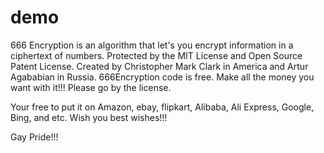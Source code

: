 # demo
666 Encryption is an algorithm that let's you encrypt information in a ciphertext of numbers. Protected by the MIT License and Open Source Patent License. Created by Christopher Mark Clark in America and Artur Agababian in Russia. 666Encryption code is free. Make all the money you want with it!!! Please go by the license.

Your free to put it on Amazon, ebay, flipkart, Alibaba, Ali Express, Google, Bing, and etc. Wish you best wishes!!!

Gay Pride!!!
